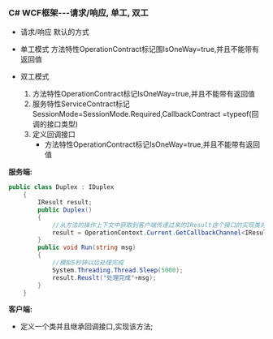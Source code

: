### C# WCF框架---请求/响应, 单工, 双工
* 请求/响应 
 默认的方式

* 单工模式
    方法特性OperationContract标记围IsOneWay=true,并且不能带有返回值

* 双工模式
    1. 方法特性OperationContract标记IsOneWay=true,并且不能带有返回值
    2. 服务特性ServiceContract标记SessionMode=SessionMode.Required,CallbackContract =typeof(回调的接口类型)
    3. 定义回调接口
        * 方法特性OperationContract标记IsOneWay=true,并且不能带有返回值
        

**服务端:**
```c#
public class Duplex : IDuplex
    {
        IResult result;
        public Duplex()
        {
            //从方法的操作上下文中获取到客户端传递过来的IResult这个接口的实现类对象
            result = OperationContext.Current.GetCallbackChannel<IResult>();
        }
        public void Run(string msg)
        {
            //模拟5秒钟以后处理完成
            System.Threading.Thread.Sleep(5000);
            result.Reuslt("处理完成"+msg);
        }
    }
```

**客户端:**

* 定义一个类并且继承回调接口,实现该方法;